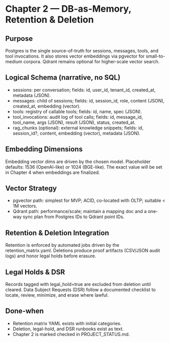 # Chapter 2 — DB-as-Memory, Retention & Deletion

## Purpose
Postgres is the single source-of-truth for sessions, messages, tools, and tool invocations. It also stores vector embeddings via pgvector for small-to-medium corpora. Qdrant remains optional for higher-scale vector search.

## Logical Schema (narrative, no SQL)
- sessions: per conversation; fields: id, user_id, tenant_id, created_at, metadata (JSON).
- messages: child of sessions; fields: id, session_id, role, content (JSON), created_at, embedding (vector).
- tools: registry of callable tools; fields: id, name, spec (JSON).
- tool_invocations: audit log of tool calls; fields: id, message_id, tool_name, args (JSON), result (JSON), status, created_at.
- rag_chunks (optional): external knowledge snippets; fields: id, session_id?, content, embedding (vector), metadata (JSON).

## Embedding Dimensions
Embedding vector dims are driven by the chosen model. Placeholder defaults: 1536 (OpenAI-like) or 1024 (BGE-like). The exact value will be set in Chapter 4 when embeddings are finalized.

## Vector Strategy
- pgvector path: simplest for MVP; ACID, co-located with OLTP; suitable < 1M vectors.
- Qdrant path: performance/scale; maintain a mapping doc and a one-way sync plan from Postgres IDs to Qdrant point IDs.

## Retention & Deletion Integration
Retention is enforced by automated jobs driven by the retention_matrix.yaml. Deletions produce proof artifacts (CSV/JSON audit logs) and honor legal holds before erasure.

## Legal Holds & DSR
Records tagged with legal_hold=true are excluded from deletion until cleared. Data Subject Requests (DSR) follow a documented checklist to locate, review, minimize, and erase where lawful.

## Done-when
- Retention matrix YAML exists with initial categories.
- Deletion, legal-hold, and DSR runbooks exist as text.
- Chapter 2 is marked checked in PROJECT_STATUS.md.